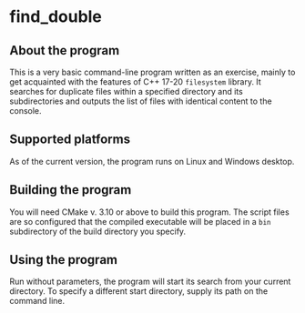 # find_double
## About the program
This is a very basic command-line program written as an exercise, mainly to get acquainted with the features of C++ 17-20 `filesystem` library. It searches for duplicate files within a specified directory and its subdirectories and outputs the list of files with identical content to the console.
## Supported platforms
As of the current version, the program runs on Linux and Windows desktop.
## Building the program
You will need CMake v. 3.10 or above to build this program. The script files are so configured that the compiled executable will be placed in a `bin` subdirectory of the build directory you specify.
## Using the program
Run without parameters, the program will start its search from your current directory. To specify a different start directory, supply its path on the command line.